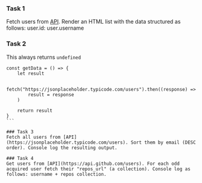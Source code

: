 ### Task 1
Fetch users from [API](https://jsonplaceholder.typicode.com/users). Render an HTML list with the data structured as follows: user.id: user.username

### Task 2
This always returns `undefined`

``````
const getData = () => {
	let result

	fetch("https://jsonplaceholder.typicode.com/users").then((response) =>
		result = response
	)

	return result
}
```

### Task 3
Fetch all users from [API](https://jsonplaceholder.typicode.com/users). Sort them by email (DESC order). Console log the resulting output.

### Task 4
Get users from [API](https://api.github.com/users). For each odd acquired user fetch their "repos_url" (a collection). Console log as follows: username + repos collection.
